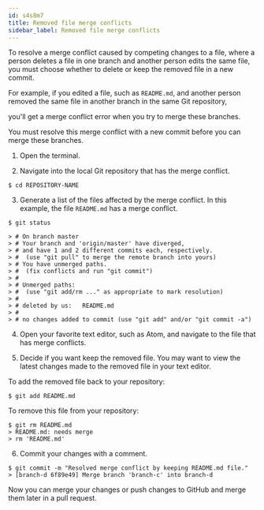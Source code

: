 ```yaml
---
id: s4s8m7
title: Removed file merge conflicts
sidebar_label: Removed file merge conflicts
---
```


To resolve a merge conflict caused by competing changes to a file, where a person deletes a file in one branch and another person edits the same file, you must choose whether to delete or keep the removed file in a new commit.

For example, if you edited a file, such as `README.md`, and another person removed the same file in another branch in the same Git repository,

you'll get a merge conflict error when you try to merge these branches.

You must resolve this merge conflict with a new commit before you can merge these branches.



1. Open the terminal.

2. Navigate into the local Git repository that has the merge conflict.

`$ cd REPOSITORY-NAME`

3. Generate a list of the files affected by the merge conflict. In this example, the file `README.md` has a merge conflict.

`$ git status`

```
> # On branch master
> # Your branch and 'origin/master' have diverged,
> # and have 1 and 2 different commits each, respectively.
> #  (use "git pull" to merge the remote branch into yours)
> # You have unmerged paths.
> #  (fix conflicts and run "git commit")
> #
> # Unmerged paths:
> #  (use "git add/rm ..." as appropriate to mark resolution)
> #
> #	deleted by us:   README.md
> #
> # no changes added to commit (use "git add" and/or "git commit -a")
```

4. Open your favorite text editor, such as Atom, and navigate to the file that has merge conflicts.

5. Decide if you want keep the removed file. You may want to view the latest changes made to the removed file in your text editor.

To add the removed file back to your repository:

`$ git add README.md`

To remove this file from your repository:

```
$ git rm README.md
> README.md: needs merge
> rm 'README.md'
```

6. Commit your changes with a comment.

```
$ git commit -m "Resolved merge conflict by keeping README.md file."
> [branch-d 6f89e49] Merge branch 'branch-c' into branch-d
```

Now you can merge your changes or push changes to GitHub and merge them later in a pull request.
